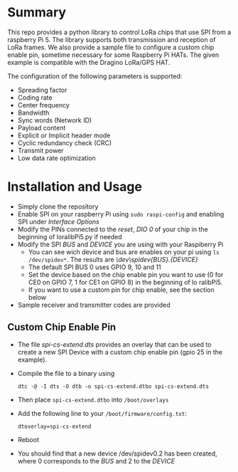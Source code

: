 # Summary
This repo provides a python library to control LoRa chips that use SPI from a raspberry Pi 5.
The library supports both transmission and reception of LoRa frames.
We also provide a sample file to configure a custom chip enable pin, sometime necessary for some Raspberry Pi HATs. The given example is compatible with the Dragino LoRa/GPS HAT.

The configuration of the following parameters is supported:
- Spreading factor
- Coding rate
- Center frequency
- Bandwidth
- Sync words (Network ID)
- Payload content
- Explicit or Implicit header mode
- Cyclic redundancy check (CRC)
- Transmit power
- Low data rate optimization

# Installation and Usage
- Simply clone the repository
- Enable SPI on your raspberry Pi using ```sudo raspi-config``` and enabling SPI under _Interface Options_
- Modify the PINs connected to the _reset_, _DIO 0_ of your chip in the beginning of loralibPi5.py if needed
- Modify the SPI _BUS_ and _DEVICE_ you are using  with your Raspiberry Pi
    - You can see wich device and bus are enables on your pi using ```ls /dev/spidev*```. The results are _\dev\spidev{BUS}.{DEVICE}_
    - The default SPI BUS 0 uses GPIO 9, 10 and 11
    - Set the device based on the chip enable pin you want to use (0 for CE0 on GPIO 7, 1 for CE1 on GPIO 8) in the beginning of lo ralibPi5.
    - If you want to use a custom pin for chip enable, see the section below
- Sample receiver and transmitter codes are provided

## Custom Chip Enable Pin
- The file _spi-cs-extend.dts_ provides an overlay that can be used to create a new SPI Device with a custom chip enable pin (gpio 25 in the example).
- Compile the file to a binary using

    ```dtc -@ -I dts -O dtb -o spi-cs-extend.dtbo spi-cs-extend.dts```
- Then place `spi-cs-extend.dtbo` into `/boot/overlays`
- Add the following line to your `/boot/firmware/config.txt`: 
  
  ```dtoverlay=spi-cs-extend```
- Reboot
- You should find that a new device /dev/spidev0.2 has been created, where 0 corresponds to the _BUS_ and 2 to the _DEVICE_



